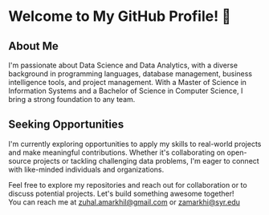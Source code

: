 # Welcome to My GitHub Profile! 👋

## About Me
I'm passionate about Data Science and Data Analytics, with a diverse background in programming languages, database management, business intelligence tools, and project management. With a Master of Science in Information Systems and a Bachelor of Science in Computer Science, I bring a strong foundation to any team.

## Seeking Opportunities
I'm currently exploring opportunities to apply my skills to real-world projects and make meaningful contributions. Whether it's collaborating on open-source projects or tackling challenging data problems, I'm eager to connect with like-minded individuals and organizations.

Feel free to explore my repositories and reach out for collaboration or to discuss potential projects. Let's build something awesome together!
<br>
You can reach me at zuhal.amarkhil@gmail.com or zamarkhi@syr.edu

